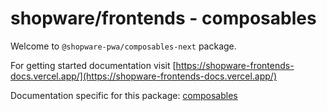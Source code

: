 # shopware/frontends - composables

Welcome to `@shopware-pwa/composables-next` package.

For getting started documentation visit [https://shopware-frontends-docs.vercel.app/](https://shopware-frontends-docs.vercel.app/)

Documentation specific for this package: [composables](https://shopware-frontends-docs.vercel.app/packages/composables.html)
